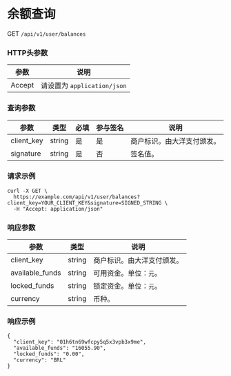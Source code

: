 # 余额查询

GET `/api/v1/user/balances`

### HTTP头参数 <Badge type="tip" text="Header" vertical="top" />

| 参数     | 说明     |       
|----------|--------|
| Accept   | 请设置为 `application/json` | 

### 查询参数 <Badge type="tip" text="Query" vertical="top" />

| 参数         | 类型     | 必填 | 参与签名 | 说明            |                  
|------------|--------|----|------|---------------|
| client_key | string | 是  | 是    | 商户标识。由大洋支付颁发。 |
| signature  | string | 是  | 否    | 签名值。          |

### 请求示例

```shell
curl -X GET \
  https://example.com/api/v1/user/balances?client_key=YOUR_CLIENT_KEY&signature=SIGNED_STRING \
  -H "Accept: application/json"
```

### 响应参数
| 参数              | 类型     | 说明             | 
|-----------------|--------|----------------|
| client_key      | string | 商户标识。由大洋支付颁发。  |
| available_funds | string | 可用资金。单位：`元`。   |
| locked_funds    | string | 锁定资金。单位：`元`。   |
| currency        | string | 币种。            |

### 响应示例

```json{3}
{
  "client_key": "01h6tn69wfcpy5q5x3vpb3x9me",
  "available_funds": "16055.90",
  "locked_funds": "0.00",
  "currency": "BRL"
}
```
